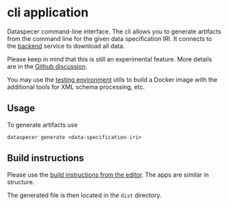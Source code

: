 # cli application

Dataspecer command-line interface. The cli allows you to generate artifacts from the command line for the given data specification IRI. It connects to the [backend](../../services/backend) service to download all data.

Please keep in mind that this is still an experimental feature. More details are in the [Github discussion](https://github.com/mff-uk/dataspecer/discussions/183).

You may use the [testing environment](../../utils/testing-environment) utils to build a Docker image with the additional tools for XML schema processing, etc.

## Usage

To generate artifacts use
```shell
dataspecer generate <data-specification-iri>
```

## Build instructions

Please use the [build instructions from the editor](../editor/README.md). The apps are similar in structure.

The generated file is then located in the `dist` directory.

